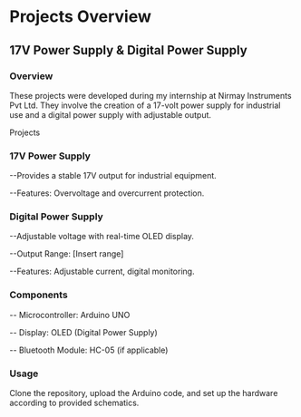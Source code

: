 <h1> Projects Overview </h1>

<h2> 17V Power Supply & Digital Power Supply </h2>

<h3><b>Overview</b></h3>

These projects were developed during my internship at Nirmay Instruments Pvt Ltd. They involve the creation of a 17-volt power supply for industrial use and a digital power supply with adjustable output.

Projects

### 17V Power Supply

--Provides a stable 17V output for industrial equipment.

--Features: Overvoltage and overcurrent protection.

### Digital Power Supply


--Adjustable voltage with real-time OLED display.

--Output Range: [Insert range]

--Features: Adjustable current, digital monitoring.


### Components

-- Microcontroller: Arduino UNO

-- Display: OLED (Digital Power Supply)

-- Bluetooth Module: HC-05 (if applicable)

### Usage

Clone the repository, upload the Arduino code, and set up the hardware according to provided schematics.

